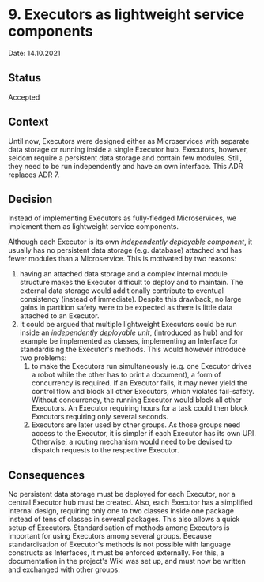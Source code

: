 # 9. Executors as lightweight service components

Date: 14.10.2021

## Status

Accepted

## Context

Until now, Executors were designed either as Microservices with separate data storage or running inside a single Executor hub.
Executors, however, seldom require a persistent data storage and contain few modules. Still, they need to be
run independently and have an own interface.
This ADR replaces ADR 7.

## Decision

Instead of implementing Executors as fully-fledged Microservices, we implement them as lightweight service components.

Although each Executor is its own _independently deployable component_, it usually has no persistent data storage
(e.g. database) attached and has fewer modules than a Microservice. This is motivated by two reasons:

1. having an attached data storage and a complex internal module structure makes the Executor difficult to deploy and
to maintain. The external data storage would additionally contribute to eventual consistency (instead of immediate).
Despite this drawback, no large gains in partition safety were to be expected as there is little data attached to an Executor.
2. It could be argued that multiple lightweight Executors could be run inside an _independently deployable unit_, (introduced as hub)
and for example be implemented as classes, implementing an Interface for standardising the Executor's methods. This would however introduce two problems:
   1. to make the Executors run simultaneously (e.g. one Executor drives a robot while the other has to print a document),
   a form of concurrency is required. If an Executor fails, it may never yield the control flow and block all other Executors,
   which violates fail-safety. Without concurrency, the running Executor would block all other Executors. An Executor
   requiring hours for a task could then block Executors requiring only several seconds.
   2. Executors are later used by other groups. As those groups need access to the Executor, it is simpler if each Executor
   has its own URI. Otherwise, a routing mechanism would need to be devised to dispatch requests to the respective Executor.

## Consequences

No persistent data storage must be deployed for each Executor, nor a central Executor hub must be created.
Also, each Executor has a simplified internal design, requiring only one to two classes inside one package instead of
tens of classes in several packages. This also allows a quick setup of Executors.
Standardisation of methods among Executors is important for using Executors among several groups.
Because standardisation of Executor's methods is not possible with language constructs as Interfaces, it must be
enforced externally. For this, a documentation in the project's Wiki was set up, and must now be written and exchanged
with other groups.